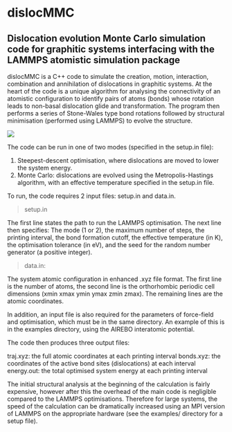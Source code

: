 # dislocMMC

## Dislocation evolution Monte Carlo simulation code for graphitic systems interfacing with the LAMMPS atomistic simulation package

dislocMMC is a C++ code to simulate the creation, motion, interaction, combination and annihilation of dislocations in graphitic systems. At the heart of the code is a unique algorithm for analysing the connectivity of an atomistic configuration to identify pairs of atoms (bonds) whose rotation leads to non-basal dislocation glide and transformation. The program then performs a series of Stone-Wales type bond rotations followed by structural minimisation (performed using LAMMPS) to evolve the structure. 

<img src="http://i68.tinypic.com/30wm7nn.jpg">

The code can be run in one of two modes (specified in the setup.in file):
  1. Steepest-descent optimisation, where dislocations are moved to lower the system energy. 
  2. Monte Carlo: dislocations are evolved using the Metropolis-Hastings algorithm, with an effective temperature specified in the setup.in file. 

To run, the code requires 2 input files: setup.in and data.in. 

> setup.in 

The first line states the path to run the LAMMPS optimisation. The next line then specifies: The mode (1 or 2), the maximum number of steps, the printing interval, the bond formation cutoff, the effective temperature (in K), the optimisation tolerance (in eV), and the seed for the random number generator (a positive integer). 

> data.in: 

The system atomic configuration in enhanced .xyz file format. The first line is the number of atoms, the second line is the orthorhombic periodic cell dimensions (xmin xmax ymin ymax zmin zmax). The remaining lines are the atomic coordinates. 

In addition, an input file is also required for the parameters of force-field and optimisation, which must be in the same directory. An example of this is in the examples directory, using the AIREBO interatomic potential. 

The code then produces three output files: 

  traj.xyz: the full atomic coordinates at each printing interval
  bonds.xyz: the coordinates of the active bond sites (dislocations) at each interval
  energy.out: the total optimised system energy at each printing interval

The initial structural analysis at the beginning of the calculation is fairly expensive, however after this the overhead of the main code is negligible compared to the LAMMPS optimisations. Therefore for large systems, the speed of the calculation can be dramatically increased using an MPI version of LAMMPS on the appropriate hardware (see the examples/ directory for a setup file).  

